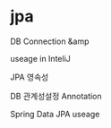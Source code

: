 # jpa

DB Connection &amp   

useage in InteliJ  

JPA 영속성  

DB 관계성설정 Annotation  

Spring Data JPA useage  
